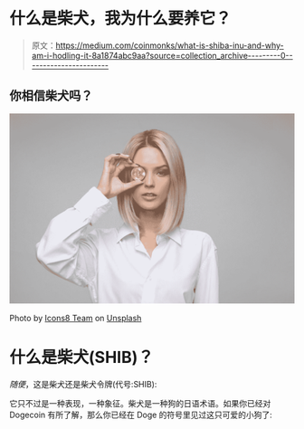 # 什么是柴犬，我为什么要养它？

> 原文：<https://medium.com/coinmonks/what-is-shiba-inu-and-why-am-i-hodling-it-8a1874abc9aa?source=collection_archive---------0----------------------->

## 你相信柴犬吗？

![](img/51690ea2c3e910ad688dd42bbd0a397c.png)

Photo by [Icons8 Team](https://unsplash.com/@icons8?utm_source=medium&utm_medium=referral) on [Unsplash](https://unsplash.com?utm_source=medium&utm_medium=referral)

# 什么是柴犬(SHIB)？

*随便*，这是柴犬还是柴犬令牌(代号:SHIB):

它只不过是一种表现，一种象征。柴犬是一种狗的日语术语。如果你已经对 Dogecoin 有所了解，那么你已经在 Doge 的符号里见过这只可爱的小狗了: